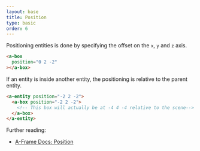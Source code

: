 ```yaml
---
layout: base
title: Position
type: basic
order: 6
---
```


Positioning entities is done by specifying the offset on the `x`, `y` and `z` axis.

```html
<a-box
  position="0 2 -2"
></a-box>
```

If an entity is inside another entity, the positioning is relative to the parent entity.

```html
<a-entity position="-2 2 -2">
  <a-box position="-2 2 -2">
    <!-- This box will actually be at -4 4 -4 relative to the scene-->
  </a-box>
</a-entity>
```

Further reading:

- [A-Frame Docs: Position](https://aframe.io/docs/0.2.0/components/position.html)
